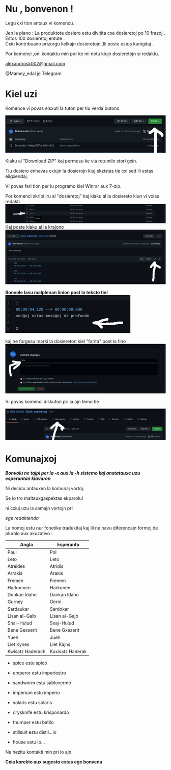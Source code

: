 # Nu , bonvenon ! 

Legu cxi tion antaux vi komencu.

Jen la plano : 
La produktota dosiero estu divitita cxe dosieretoj po 10 frazoj .
Estos 100 dosieretoj entute .  
Cxiu kontribuano prizorgu kelkajn dosieretojn ,Ili poste estos kunigitaj .

Por komenci  ,oni kontaktu min por ke mi notu kiujn dosieretojn si redaktu.

alexandrosk002@gmail.com

@Mamey_edal je Telegram


# Kiel uzi

Komence vi povas elsxuti la tuton per tiu verda butono


![alt text](https://github.com/Bela-Kamilo/Dune_subtekstoj/blob/main/gvidbildoj/elsxutu.png "★")

Klaku al "Download ZIP" kaj permesu ke via retumilo stori gxin.

Tiu dosiero enhavas cxiujn la dosierojn kiuj ekzistas tie cxi sed ili estas eligxendaj.

Vi povas fari tion per iu programo kiel Winrar aux 7-zip.

Por komenci skribi iru al "dosieretoj" kaj klaku al la dosiereto kiun vi volas redakti
![alt text](https://github.com/Bela-Kamilo/Dune_subtekstoj/blob/main/gvidbildoj/klakuallanomo.png "★")
Kaj poste klaku al la krajono
![alt text](https://github.com/Bela-Kamilo/Dune_subtekstoj/blob/main/gvidbildoj/redaktu.png "★")

**Bonvole lasu malplenan linion post la teksto tiel**
![alt text](https://github.com/Bela-Kamilo/Dune_subtekstoj/blob/main/gvidbildoj/lasulinion.png "Estas la .srt formato")

kaj ne forgesu marki la dosiereton kiel "farita" post la fino
![alt text](https://github.com/Bela-Kamilo/Dune_subtekstoj/blob/main/gvidbildoj/farita.png "★")


Vi povas komenci diskuton pri ia ajn temo tie

![alt text](https://github.com/Bela-Kamilo/Dune_subtekstoj/blob/main/gvidbildoj/diskutu.png "★")


# Komunajxoj

***Bonvolu ne tajpi per la -x aux la -h sistemo kaj anstatauxe uzu esperantan klavaron***

Ni decidu antauxen la komunaj vortoj.

Se io tro maltauxgaspektas ekparolu!

ni cxiuj uzu la samajn vortojn pri

*ege redaktenda*

La nomoj estu nur fonetike tradukitaj kaj ili ne havu diferencajn formoj de pluralo aux akuzativo :


|Angla           | Esperanto      |
|----------------|----------------|
|Paul            |Pol             |
|Leto            |Leto            |
|Atreides        |Atridis         |
|Arrakis         |Arakis          | 
|Fremen          |Fremen          |
|Harkonnen       |Harkonen        |  
|Dunkan Idaho    |Dankan Idaho    |
|Gurney          |Gerni           |
|Sardaukar       |Sardokar        |
|Lisan al-Gaib   |Lisan al-Gajb   |
|Shai-Hulud      |Sxaj-Hulud      |
|Bene Gesserit   |Bene Gxeserit   |
|Yueh            |Jueh            |
|Liet Kynes      |Liet Kajns      |
|Kwisatz Haderach|Kuxisatz Haderak|




- spice estu spico 

- emperor estu imperiestro

- sandworm estu sablovermo

- imperium estu imperio

- solaris estu solaris 

- crysknife estu krisponardo

- thumper estu batilo

- stillsuit estu distil...io

- house estu io...





Ne hezitu kontakti min pri io ajn. 

**Cxia korekto aux sugesto estas ege bonvena**










